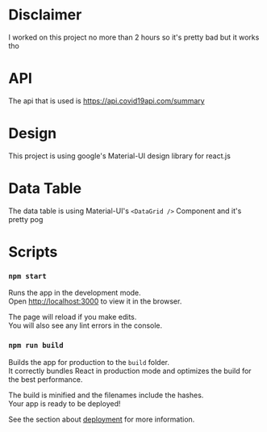 # Disclaimer
I worked on this project no more than 2 hours so it's
pretty bad but it works tho

# API
The api that is used is https://api.covid19api.com/summary

# Design
This project is using google's Material-UI design library for react.js

# Data Table
The data table is using Material-UI's ```<DataGrid />``` Component
and it's pretty pog

# Scripts

### `npm start`

Runs the app in the development mode.\
Open [http://localhost:3000](http://localhost:3000) to view it in the browser.

The page will reload if you make edits.\
You will also see any lint errors in the console.

### `npm run build`

Builds the app for production to the `build` folder.\
It correctly bundles React in production mode and optimizes the build for the best performance.

The build is minified and the filenames include the hashes.\
Your app is ready to be deployed!

See the section about [deployment](https://facebook.github.io/create-react-app/docs/deployment) for more information.
